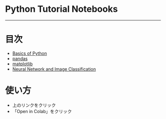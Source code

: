 # Python Tutorial Notebooks
---

# 目次
- [Basics of Python](https://github.com/fukuta-takenaka/pub_colab/blob/main/Basics_of_Python.ipynb)
- [pandas](https://github.com/fukuta-takenaka/pub_colab/blob/main/tutorial_pandas_numpy.ipynb)
- [matplotlib](https://github.com/fukuta-takenaka/pub_colab/blob/main/tutorial_matplotlib.ipynb)
- [Neural Network and Image Classification](https://github.com/fukuta-takenaka/pub_colab/blob/main/tutorial_image_classification.ipynb)

# 使い方
- 上のリンクをクリック
- 「Open in Colab」をクリック
